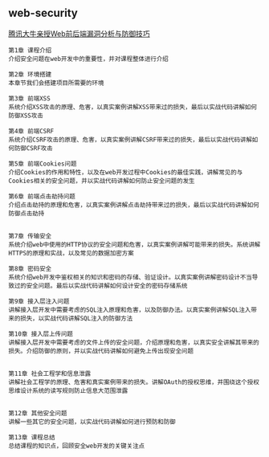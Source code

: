 ##  web-security


[腾讯大牛亲授Web前后端漏洞分析与防御技巧](https://coding.imooc.com/class/104.html)


	第1章 课程介绍
    介绍安全问题在web开发中的重要性，并对课程整体进行介绍

	第2章 环境搭建
	本章节我们会搭建项目所需要的环境
	
	第3章 前端XSS
	系统介绍XSS攻击的原理、危害，以真实案例讲解XSS带来过的损失，最后以实战代码讲解如何防御XSS攻击
	
	第4章 前端CSRF
	系统介绍CSRF攻击的原理、危害，以真实案例讲解CSRF带来过的损失，最后以实战代码讲解如何防御CSRF攻击
	
	第5章 前端Cookies问题
	介绍Cookies的作用和特性，以及在web开发过程中Cookies的最佳实践，讲解常见的与Cookies相关的安全问题，并以实战代码讲解如何防止安全问题的发生
	
	第6章 前端点击劫持问题
	介绍点击劫持的原理和危害，以真实案例讲解点击劫持带来过的损失，最后以实战代码讲解如何防御点击劫持
	
	
	第7章 传输安全
	系统介绍web中使用的HTTP协议的安全问题和危害，以真实案例讲解可能带来的损失。系统讲解HTTPS的原理和实战，以及常见的数据加密方案
	
	第8章 密码安全
	系统介绍web开发中鉴权相关的知识和密码的存储、验证设计。以真实案例讲解密码设计不当导致过的安全问题。最后以实战代码讲解如何设计安全的密码存储系统
	
	第9章 接入层注入问题
	讲解接入层开发中需要考虑的SQL注入原理和危害，以及防御办法。以真实案例讲解SQL注入带来的损失，以实战代码讲解SQL注入的防御方法
	
	第10章 接入层上传问题
	讲解接入层开发中需要考虑的文件上传的安全问题，介绍原理和危害，以真实安全讲解其带来的损失。介绍防御的原则，并以实战代码讲解如何避免上传出现安全问题
	
	
	第11章 社会工程学和信息泄露
	讲解社会工程学的原理、危害和真实案例带来的损失。讲解OAuth的授权思维，并围绕这个授权思维设计系统的读写规则防止信息大范围泄露
	
	
	第12章 其他安全问题
	讲解一些其它的安全问题，以实战代码讲解如何进行预防和防御
	
	第13章 课程总结
	总结课程的知识点，回顾安全web开发的关键关注点